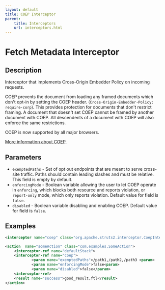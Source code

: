```yaml
---
layout: default
title: COEP Interceptor
parent:
    title: Interceptors
    url: interceptors.html
---
```


# Fetch Metadata Interceptor

## Description

Interceptor that implements Cross-Origin Embedder Policy on incoming requests.

COEP prevents the document from loading any framed documents which don't opt-in by setting the COEP header. (`Cross-Origin-Embedder-Policy: require-corp`). This provides protection for documents that don't restrict framing. A document that doesn't set COEP cannot be framed by another document with COEP. All descendents of a document with COEP will also enforce the same restrictions.

COEP is now supported by all major browsers.



[More information about COEP](https://web.dev/why-coop-coep/#coep).

## Parameters

- `exemptedPaths` - Set of opt out endpoints that are meant to serve cross-site traffic. Paths should contain leading slashes and must be relative. This field is empty by default.
- `enforcingMode` - Boolean variable allowing the user to let COEP operate in `enforcing`, which blocks both resource and reports violation, or `report-only` mode, which only reports violation. Default value for field is `false`.
- `disabled` - Boolean variable disabling and enabling COEP. Default value for field is `false`.

## Examples

```xml
<interceptor name="coep" class="org.apache.struts2.interceptor.CoepInterceptor"/>

<action  name="someAction" class="com.examples.SomeAction">
    <interceptor-ref name="defaultStack">
    <interceptor-ref name="coep">
            <param name="exemptedPaths">/path1,/path2,/path3 <param>
            <param name="enforcingMode">false<param>
            <param name="disabled">false</param>
    <interceptor-ref>
    <result name="success">good_result.ftl</result>
</action>
```
